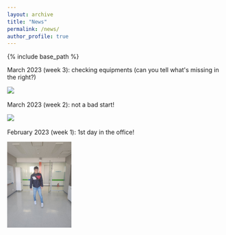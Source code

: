 ```yaml
---
layout: archive
title: "News"
permalink: /news/
author_profile: true
---
```


{% include base_path %}

March 2023 (week 3): checking equipments (can you tell what's missing in the right?)

<img src="../images/NHP_MRI_chair.jpg" width="150">

March 2023 (week 2): not a bad start!

<img src="../images/2week.jpg" width="150">

February 2023 (week 1): 1st day in the office!

<img src="../images/1stday.JPG" width="150">


